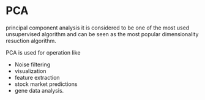 # PCA
principal component analysis
it is considered to be one of the most used unsupervised algorithm and can be seen as the most popular dimensionality resuction algorithm.

PCA is used for operation like 
- Noise filtering
- visualization
- feature extraction
- stock market predictions
- gene data analysis.

